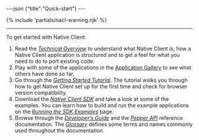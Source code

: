---json {"title":"Quick-start"} ---

{% include 'partials/nacl-warning.njk' %}

---

To get started with Native Client:

1.  Read the <a href="/docs/native-client/overview" class="reference internal"><em>Technical Overview</em></a> to understand what Native Client is, how a Native Client application is structured and to get a feel for what you need to do to port existing code.
2.  Play with some of the applications in the <a href="/docs/native-client/community/application-gallery/" class="reference external">Application Gallery</a> to see what others have done so far.
3.  Go through the <a href="/docs/native-client/devguide/tutorial/tutorial-part1" class="reference internal"><em>Getting Started Tutorial</em></a>. The tutorial walks you through how to get Native Client set up for the first time and check for browser version compatibility.
4.  Download the <a href="/docs/native-client/sdk/download" class="reference internal"><em>Native Client SDK</em></a> and take a look at some of the examples. You can learn how to build and run the example applications on the <a href="/docs/native-client/sdk/examples" class="reference internal"><em>Running the SDK Examples</em></a> page.
5.  Browse through the <a href="/docs/native-client/devguide/index" class="reference internal"><em>Developer’s Guide</em></a> and the <a href="/docs/native-client/pepper_stable/index" class="reference internal"><em>Pepper API</em></a> reference documentation. The <a href="/docs/native-client/glossary" class="reference internal"><em>Glossary</em></a> defines some terms and names commonly used throughout the documentation.

